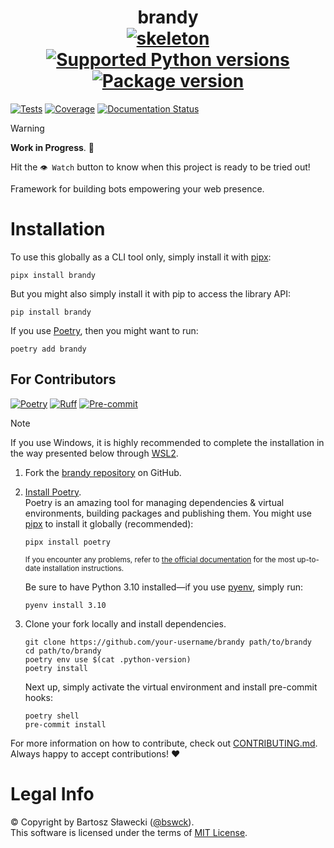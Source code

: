 # <div align="center">brandy<br>[![skeleton](https://img.shields.io/badge/0.0.2rc–234–gca605f0-skeleton?label=%F0%9F%92%80%20skeleton-ci/skeleton-python&labelColor=black&color=grey&link=https%3A//github.com/skeleton-ci/skeleton-python)](https://github.com/skeleton-ci/skeleton-python/tree/0.0.2rc-234-gca605f0) [![Supported Python versions](https://img.shields.io/pypi/pyversions/brandy.svg?logo=python&label=Python)](https://pypi.org/project/brandy/) [![Package version](https://img.shields.io/pypi/v/brandy?label=PyPI)](https://pypi.org/project/brandy/)</div>

[![Tests](https://github.com/bswck/brandy/actions/workflows/test.yml/badge.svg)](https://github.com/bswck/brandy/actions/workflows/test.yml)
[![Coverage](https://coverage-badge.samuelcolvin.workers.dev/bswck/brandy.svg)](https://coverage-badge.samuelcolvin.workers.dev/redirect/bswck/brandy)
[![Documentation Status](https://readthedocs.org/projects/brandy/badge/?version=latest)](https://brandy.readthedocs.io/en/latest/?badge=latest)

> [!Warning]
> **Work in Progress**. 🚧
>
> Hit the `👁 Watch` button to know when this project is ready to be tried out!

Framework for building bots empowering your web presence.

# Installation
To use this globally as a CLI tool only, simply install it with [pipx](https://github.com/pypa/pipx):

```shell
pipx install brandy
```

But you might also simply install it with pip to access the library API:

```shell
pip install brandy
```

If you use [Poetry](https://python-poetry.org/), then you might want to run:

```shell
poetry add brandy
```

## For Contributors
[![Poetry](https://img.shields.io/endpoint?url=https://python-poetry.org/badge/v0.json)](https://python-poetry.org/)
[![Ruff](https://img.shields.io/endpoint?url=https://raw.githubusercontent.com/astral-sh/ruff/main/assets/badge/v2.json)](https://github.com/astral-sh/ruff)
[![Pre-commit](https://img.shields.io/badge/pre--commit-enabled-brightgreen?logo=pre-commit&logoColor=white)](https://github.com/pre-commit/pre-commit)
<!--
This section was generated from skeleton-ci/skeleton-python@0.0.2rc-234-gca605f0.
Instead of changing this particular file, you might want to alter the template:
https://github.com/skeleton-ci/skeleton-python/tree/0.0.2rc-234-gca605f0/project/README.md.jinja
-->
> [!Note]
> If you use Windows, it is highly recommended to complete the installation in the way presented below through [WSL2](https://learn.microsoft.com/en-us/windows/wsl/install).
1.  Fork the [brandy repository](https://github.com/bswck/brandy) on GitHub.

1.  [Install Poetry](https://python-poetry.org/docs/#installation).<br/>
    Poetry is an amazing tool for managing dependencies & virtual environments, building packages and publishing them.
    You might use [pipx](https://github.com/pypa/pipx#readme) to install it globally (recommended):

    ```shell
    pipx install poetry
    ```

    <sub>If you encounter any problems, refer to [the official documentation](https://python-poetry.org/docs/#installation) for the most up-to-date installation instructions.</sub>

    Be sure to have Python 3.10 installed—if you use [pyenv](https://github.com/pyenv/pyenv#readme), simply run:

    ```shell
    pyenv install 3.10
    ```

1.  Clone your fork locally and install dependencies.

    ```shell
    git clone https://github.com/your-username/brandy path/to/brandy
    cd path/to/brandy
    poetry env use $(cat .python-version)
    poetry install
    ```

    Next up, simply activate the virtual environment and install pre-commit hooks:

    ```shell
    poetry shell
    pre-commit install
    ```

For more information on how to contribute, check out [CONTRIBUTING.md](https://github.com/bswck/brandy/blob/HEAD/CONTRIBUTING.md).<br/>
Always happy to accept contributions! ❤️

# Legal Info
© Copyright by Bartosz Sławecki ([@bswck](https://github.com/bswck)).
<br />This software is licensed under the terms of [MIT License](https://github.com/bswck/brandy/blob/HEAD/LICENSE).
